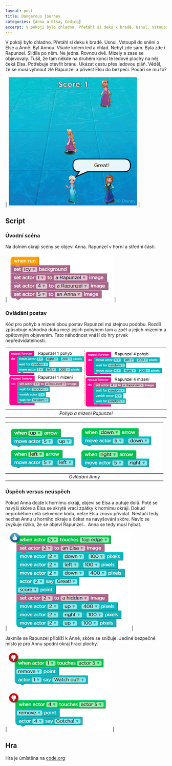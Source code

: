 ```yaml
---
layout: post
title: Dangerous journey
categories: [Anna a Elsa, Coding]
excerpt: V pokoji bylo chladno. Přetáhl si deku k bradě. Usnul. Vstoupil do snění o Else a Anně. Byl Annou. Všude kolem led a chlad. Nebyl zde sám. Byla zde i Rapunzel. Slídila po něm. Ne jedna. Rovnou dvě. Mizely a zase se objevovaly. Tušil, že tam někde na druhém konci té ledové plochy na něj čeká Elsa.
---
```

V pokoji bylo chladno. Přetáhl si deku k bradě. Usnul. Vstoupil do snění o Else a Anně. Byl Annou. Všude kolem led a chlad. Nebyl zde sám. Byla zde i Rapunzel. Slídila po něm. Ne jedna. Rovnou dvě. Mizely a zase se objevovaly. Tušil, že tam někde na druhém konci té ledové plochy na něj čeká Elsa. Potřebuje otevřít bránu. Ukázat cestu přes ledovou pláň. Věděl, že se musí vyhnout zlé Rapunzel a přivést Elsu do bezpečí. Podaří se mu to?

| ![](/images/EA-dangerous-journey.png) |

## Script
### Úvodní scéna
Na dolním okraji scény se objeví Anna. Rapunzel v horní a střední části.

| ![](/images/EA-dangerous-journey-snippet-01.png) |
### Ovládání postav
Kód pro pohyb a mizení obou postav Rapunzel má stejnou podobu. Rozdíl způsobuje náhodná doba mezi jejich pohybem tam a zpět a jejich mizením a opětovným objevením. Tato náhodnost vnáší do hry prvek nepředvídatelnosti. 


| ![](/images/EA-dangerous-journey-snippet-02.png) |
|:--:| 
| *Pohyb a mizení Rapunzel* |


| ![](/images/EA-dangerous-journey-snippet-03.png) |
|:--:|
| *Ovládání Anny* |

### Úspěch versus neúspěch
Pokud Anna dojde k hornímu okraji, objeví se Elsa a putuje dolů. Poté se navýší skóre a Elsa se skrytě vrací zpátky k hornímu okraji. Dokud neproběhne celá sekvence kódu, nelze Elsu znovu přivolat. Nestačí tedy nechat Annu u horního okraje a čekat na navyšování skóre. Navíc se zvyšuje riziko, že se objeví Rapunzel... Anna se tedy musí hýbat.

| ![](/images/EA-dangerous-journey-snippet-04.png) |

Jakmile se Rapunzel přiblíží k Anně, skóre se snižuje. Jediné bezpečné místo je pro Annu spodní okraj hrací plochy.

| ![](/images/EA-dangerous-journey-snippet-05.png) |

## Hra
Hra je úmístěna na [code.org](https://studio.code.org/projects/infinity/eod1mzE19WdhZu80Of-wnkgn_N9hQ368lkf0X9tnzN4)
